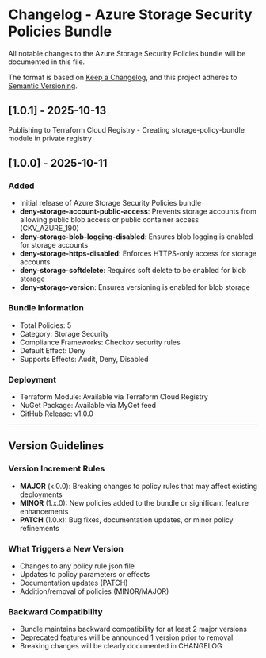 # Changelog - Azure Storage Security Policies Bundle

All notable changes to the Azure Storage Security Policies bundle will be documented in this file.

The format is based on [Keep a Changelog](https://keepachangelog.com/en/1.0.0/),
and this project adheres to [Semantic Versioning](https://semver.org/spec/v2.0.0.html).

## [1.0.1] - 2025-10-13

Publishing to Terraform Cloud Registry - Creating storage-policy-bundle module in private registry

## [1.0.0] - 2025-10-11

### Added

- Initial release of Azure Storage Security Policies bundle
- **deny-storage-account-public-access**: Prevents storage accounts from allowing public blob access or public container access (CKV_AZURE_190)
- **deny-storage-blob-logging-disabled**: Ensures blob logging is enabled for storage accounts
- **deny-storage-https-disabled**: Enforces HTTPS-only access for storage accounts
- **deny-storage-softdelete**: Requires soft delete to be enabled for blob storage
- **deny-storage-version**: Ensures versioning is enabled for blob storage

### Bundle Information

- Total Policies: 5
- Category: Storage Security
- Compliance Frameworks: Checkov security rules
- Default Effect: Deny
- Supports Effects: Audit, Deny, Disabled

### Deployment

- Terraform Module: Available via Terraform Cloud Registry
- NuGet Package: Available via MyGet feed
- GitHub Release: v1.0.0

---

## Version Guidelines

### Version Increment Rules

- **MAJOR** (x.0.0): Breaking changes to policy rules that may affect existing deployments
- **MINOR** (1.x.0): New policies added to the bundle or significant feature enhancements
- **PATCH** (1.0.x): Bug fixes, documentation updates, or minor policy refinements

### What Triggers a New Version

- Changes to any policy rule.json file
- Updates to policy parameters or effects
- Documentation updates (PATCH)
- Addition/removal of policies (MINOR/MAJOR)

### Backward Compatibility

- Bundle maintains backward compatibility for at least 2 major versions
- Deprecated features will be announced 1 version prior to removal
- Breaking changes will be clearly documented in CHANGELOG
